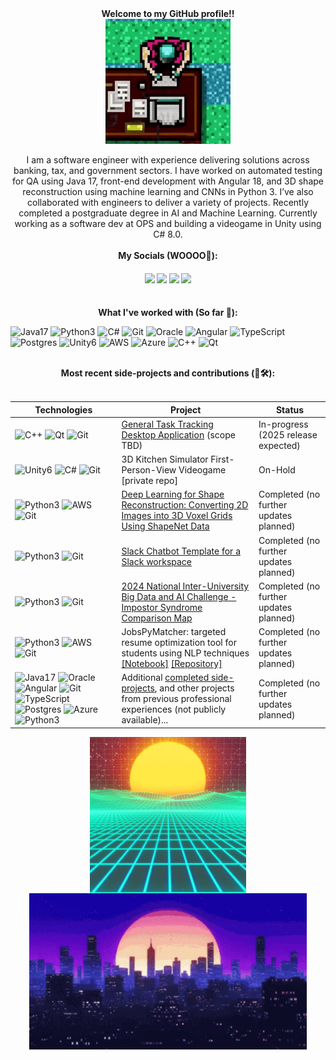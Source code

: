 <div align="center">
  <b> Welcome to my GitHub profile!!</b>
</div>

<div align="center">
  <img src="readme-files/biker-hotline-miami.gif" align="center" width="200" height="200">
</div>

<div align="center"> <br>
  I am a software engineer with experience delivering solutions across banking, tax, and government sectors.
  I have worked on automated testing for QA using Java 17, front-end development with Angular 18, and 3D shape reconstruction using machine learning and CNNs in Python 3. I’ve also collaborated with engineers to deliver a variety of projects. Recently completed a postgraduate degree in AI and Machine Learning. Currently working as a software dev at OPS and building a videogame in Unity using C# 8.0.
</div>

<div align="center"> 
  <br/> <b> My Socials (WOOOO🎉): </b> <br/>
</div>

<h4 align="center">
   <a href="https://www.linkedin.com/in/erniesumoso"><img src="https://custom-icon-badges.demolab.com/badge/LinkedIn-0A66C2?logo=linkedin-white&logoColor=fff"></a>
   <a href="https://www.credly.com/users/ernie.ai"><img width="60" src="https://img.shields.io/badge/Credly-53bca6?logo=Credly"></a>
   <a href="https://leetcode.com/u/ErnieSumoso/"><img src="https://img.shields.io/badge/LeetCode-000000?logo=LeetCode&logoColor=#d16c06"></a>
   <a href="https://www.hackerrank.com/profile/ErnieSumoso"><img src="https://img.shields.io/badge/HackerRank-000000?logo=hackerrank"></a>
</h4>

<div align="center"> 
  <br/> <b> What I've worked with (So far 👀): </b> <br/>
</div>

![Java17][Java17]
![Python3][Python3]
![C#][C#]
![Git][Git]
![Oracle][Oracle]
![Angular][Angular]
![TypeScript][TypeScript]
![Postgres][Postgres]
![Unity6][Unity6]
![AWS][AWS]
![Azure][Azure]
![C++][C++]
![Qt][Qt]

<div align="center"> 
  <br/> <b> Most recent side-projects and contributions (🧠🛠️): </b> <br/> <br/>
</div>

| Technologies | Project | Status |
|-------------|---------|--------|
| ![C++][C++] ![Qt][Qt] ![Git][Git] | <a href="https://github.com/ErnieSumoso/trackapp">General Task Tracking Desktop Application</a> (scope TBD) | In-progress (2025 release expected) |
| ![Unity6][Unity6] ![C#][C#] ![Git][Git] | 3D Kitchen Simulator First-Person-View Videogame [private repo] | On-Hold |
| ![Python3][Python3] ![AWS][AWS] ![Git][Git] | <a href="https://github.com/ErnieSumoso/3d-shape-reconstruction">Deep Learning for Shape Reconstruction: Converting 2D Images into 3D Voxel Grids Using ShapeNet Data</a> | Completed (no further updates planned) |
| ![Python3][Python3] ![Git][Git] | <a href="https://github.com/ErnieSumoso/slack-chatbot">Slack Chatbot Template for a Slack workspace</a> | Completed (no further updates planned) |
| ![Python3][Python3] ![Git][Git] | <a href="https://github.com/ErnieSumoso/impostor-syndrome-comparison-map">2024 National Inter-University Big Data and AI Challenge - Impostor Syndrome Comparison Map</a> | Completed (no further updates planned) |
| ![Python3][Python3] ![AWS][AWS] ![Git][Git] | JobsPyMatcher: targeted resume optimization tool for students using NLP techniques <a href="https://github.com/ErnieSumoso/data-analysis-notebooks/blob/master/Predictive%20Analysis/10%20Predictive%20Analysis%20-%20Resume%20Optimization%20for%20Targeted%20Job%20Description.ipynb">[Notebook]</a> <a href="https://github.com/NILodio/JobsPyMacher">[Repository]</a> | Completed (no further updates planned) |
| ![Java17][Java17] ![Oracle][Oracle] ![Angular][Angular] ![Git][Git] ![TypeScript][TypeScript] ![Postgres][Postgres] ![Azure][Azure] ![Python3][Python3] | Additional <a href="https://www.linkedin.com/in/erniesumoso/details/projects/">completed side-projects</a>, and other projects from previous professional experiences (not publicly available)... | Completed (no further updates planned) |


<div align="center">
  <img align="center" height ="250px" src="readme-files/vaporwave.gif" >
  <img src="readme-files/city-night.gif" align="center" height ="250px"/>
</div>

<!-- Tech Badge References -->
[C++]: https://img.shields.io/badge/C++-%2300599C.svg?logo=c%2B%2B&logoColor=white
[Qt]: https://img.shields.io/badge/Qt-%23217346.svg?logo=Qt&logoColor=white
[Git]: https://img.shields.io/badge/Git-F05032?logo=git&logoColor=fff
[Unity6]: https://img.shields.io/badge/Unity%206-%23000000.svg?logo=unity&logoColor=white
[C#]: https://custom-icon-badges.demolab.com/badge/C%23%208.0-%23239120.svg?logo=cshrp&logoColor=white
[Python3]: https://img.shields.io/badge/Python%203-3776AB?logo=python&logoColor=fff
[AWS]: https://img.shields.io/badge/AWS-%23FF9900.svg?logo=amazon-web-services&logoColor=white
[Java17]: https://img.shields.io/badge/Java%2017-%23ED8B00.svg?logo=openjdk&logoColor=white
[Oracle]: https://custom-icon-badges.demolab.com/badge/Oracle-F80000?logo=oracle&logoColor=fff
[Angular]: https://img.shields.io/badge/Angular-%23DD0031.svg?logo=angular&logoColor=white
[TypeScript]: https://img.shields.io/badge/TypeScript-3178C6?logo=typescript&logoColor=fff
[Postgres]: https://img.shields.io/badge/Postgres-%23316192.svg?logo=postgresql&logoColor=white
[Azure]: https://custom-icon-badges.demolab.com/badge/Microsoft%20Azure-0089D6?logo=msazure&logoColor=white

